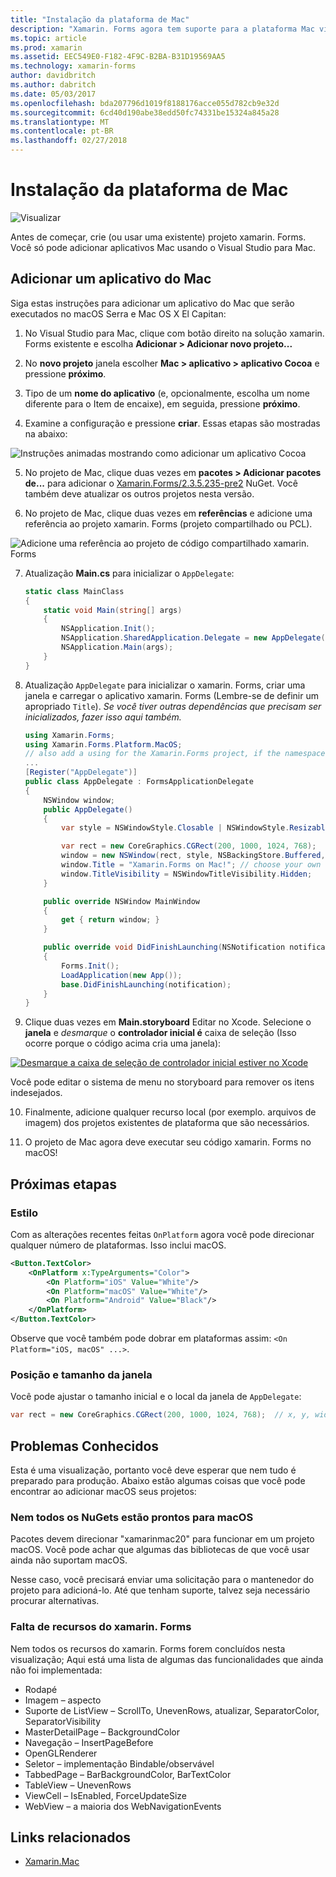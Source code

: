 ```yaml
---
title: "Instalação da plataforma de Mac"
description: "Xamarin. Forms agora tem suporte para a plataforma Mac visualização"
ms.topic: article
ms.prod: xamarin
ms.assetid: EEC549E0-F182-4F9C-B2BA-B31D19569AA5
ms.technology: xamarin-forms
author: davidbritch
ms.author: dabritch
ms.date: 05/03/2017
ms.openlocfilehash: bda207796d1019f8188176acce055d782cb9e32d
ms.sourcegitcommit: 6cd40d190abe38edd50fc74331be15324a845a28
ms.translationtype: MT
ms.contentlocale: pt-BR
ms.lasthandoff: 02/27/2018
---
```

# <a name="mac-platform-setup"></a>Instalação da plataforma de Mac

![Visualizar](~/media/shared/preview.png)

Antes de começar, crie (ou usar uma existente) projeto xamarin. Forms.
Você só pode adicionar aplicativos Mac usando o Visual Studio para Mac.

## <a name="adding-a-mac-app"></a>Adicionar um aplicativo do Mac

Siga estas instruções para adicionar um aplicativo do Mac que serão executados no macOS Serra e Mac OS X El Capitan:

1. No Visual Studio para Mac, clique com botão direito na solução xamarin. Forms existente e escolha **Adicionar > Adicionar novo projeto...**

2. No **novo projeto** janela escolher **Mac > aplicativo > aplicativo Cocoa** e pressione **próximo**.

3. Tipo de um **nome do aplicativo** (e, opcionalmente, escolha um nome diferente para o Item de encaixe), em seguida, pressione **próximo**.

4. Examine a configuração e pressione **criar**. Essas etapas são mostradas na abaixo:

  ![Instruções animadas mostrando como adicionar um aplicativo Cocoa](mac-images/add-macos-proj.gif)

5. No projeto de Mac, clique duas vezes em **pacotes > Adicionar pacotes de...**  para adicionar o [Xamarin.Forms/2.3.5.235-pre2](https://www.nuget.org/packages/Xamarin.Forms/2.3.5.235-pre2) NuGet. Você também deve atualizar os outros projetos nesta versão.

6. No projeto de Mac, clique duas vezes em **referências** e adicione uma referência ao projeto xamarin. Forms (projeto compartilhado ou PCL).

  ![Adicione uma referência ao projeto de código compartilhado xamarin. Forms](mac-images/references-sml.png)

7. Atualização **Main.cs** para inicializar o `AppDelegate`:

    ```csharp
    static class MainClass
    {
        static void Main(string[] args)
        {
            NSApplication.Init();
            NSApplication.SharedApplication.Delegate = new AppDelegate(); // add this line
            NSApplication.Main(args);
        }
    }
    ```

8. Atualização `AppDelegate` para inicializar o xamarin. Forms, criar uma janela e carregar o aplicativo xamarin. Forms (Lembre-se de definir um apropriado `Title`). _Se você tiver outras dependências que precisam ser inicializados, fazer isso aqui também._

    ```csharp
    using Xamarin.Forms;
    using Xamarin.Forms.Platform.MacOS;
    // also add a using for the Xamarin.Forms project, if the namespace is different to this file
    ...
    [Register("AppDelegate")]
    public class AppDelegate : FormsApplicationDelegate
    {
        NSWindow window;
        public AppDelegate()
        {
            var style = NSWindowStyle.Closable | NSWindowStyle.Resizable | NSWindowStyle.Titled;

            var rect = new CoreGraphics.CGRect(200, 1000, 1024, 768);
            window = new NSWindow(rect, style, NSBackingStore.Buffered, false);
            window.Title = "Xamarin.Forms on Mac!"; // choose your own Title here
            window.TitleVisibility = NSWindowTitleVisibility.Hidden;
        }

        public override NSWindow MainWindow
        {
            get { return window; }
        }

        public override void DidFinishLaunching(NSNotification notification)
        {
            Forms.Init();
            LoadApplication(new App());
            base.DidFinishLaunching(notification);
        }
    }
    ```

9. Clique duas vezes em **Main.storyboard** Editar no Xcode. Selecione o **janela** e _desmarque_ o **controlador inicial é** caixa de seleção (Isso ocorre porque o código acima cria uma janela):

  [ ![Desmarque a caixa de seleção de controlador inicial estiver no Xcode](mac-images/xcode-init-controller-sml.png)](mac-images/xcode-init-controller.png)

  Você pode editar o sistema de menu no storyboard para remover os itens indesejados.

10. Finalmente, adicione qualquer recurso local (por exemplo. arquivos de imagem) dos projetos existentes de plataforma que são necessários.

11. O projeto de Mac agora deve executar seu código xamarin. Forms no macOS!

## <a name="next-steps"></a>Próximas etapas

### <a name="styling"></a>Estilo

Com as alterações recentes feitas `OnPlatform` agora você pode direcionar qualquer número de plataformas. Isso inclui macOS.

```xml
<Button.TextColor>
    <OnPlatform x:TypeArguments="Color">
        <On Platform="iOS" Value="White"/>
        <On Platform="macOS" Value="White"/>
        <On Platform="Android" Value="Black"/>
    </OnPlatform>
</Button.TextColor>
```

Observe que você também pode dobrar em plataformas assim: `<On Platform="iOS, macOS" ...>`.

### <a name="window-size-and-position"></a>Posição e tamanho da janela

Você pode ajustar o tamanho inicial e o local da janela de `AppDelegate`:

```csharp
var rect = new CoreGraphics.CGRect(200, 1000, 1024, 768);  // x, y, width, height
```

## <a name="known-issues"></a>Problemas Conhecidos

Esta é uma visualização, portanto você deve esperar que nem tudo é preparado para produção. Abaixo estão algumas coisas que você pode encontrar ao adicionar macOS seus projetos:

### <a name="not-all-nugets-are-ready-for-macos"></a>Nem todos os NuGets estão prontos para macOS

Pacotes devem direcionar "xamarinmac20" para funcionar em um projeto macOS. Você pode achar que algumas das bibliotecas de que você usar ainda não suportam macOS.

Nesse caso, você precisará enviar uma solicitação para o mantenedor do projeto para adicioná-lo. Até que tenham suporte, talvez seja necessário procurar alternativas.

### <a name="missing-xamarinforms-features"></a>Falta de recursos do xamarin. Forms

Nem todos os recursos do xamarin. Forms forem concluídos nesta visualização; Aqui está uma lista de algumas das funcionalidades que ainda não foi implementada:

* Rodapé
* Imagem – aspecto
* Suporte de ListView – ScrollTo, UnevenRows, atualizar, SeparatorColor, SeparatorVisibility
* MasterDetailPage – BackgroundColor
* Navegação – InsertPageBefore
* OpenGLRenderer
* Seletor – implementação Bindable/observável
* TabbedPage – BarBackgroundColor, BarTextColor
* TableView – UnevenRows
* ViewCell – IsEnabled, ForceUpdateSize
* WebView – a maioria dos WebNavigationEvents


## <a name="related-links"></a>Links relacionados

- [Xamarin.Mac](~/mac/index.yml)
